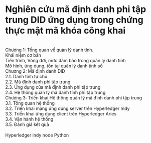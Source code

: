 # Nghiên cứu mã định danh phi tập trung DID ứng dụng trong chứng thực mật mã khóa công khai
<br>
Chương 1: Tổng quan về quản lý danh tính. <br>
Khái niệm cơ bản <br>
Tiến trình, Vòng đời, mức đảm bảo trong quản lý danh tính <br>
Mô hình, ứng dụng, tồn tại quản lý danh tính số  <br>
Chương 2: Mã định danh DID <br>
2.1. Danh tính tự chủ <br>
2.2. Mã định danh phi tập trung <br>
2.3. Ứng dụng của mã định danh phi tập trung <br> 
2.4. Hệ thống quản lý mã danh tính phi tập trung <br>
Chương 3: Triển khai Hệ thông quản lý mã định danh phi tập trung <br>
3.1. Tổng quan hệ thống <br>
3.2. Triển khai mạng ứng dụng server trên Hyperledger Indy <br>
3.3. Triển khai ứng dụng client trên Hyperledger Aries <br>
3.4. Vận hành hệ thống <br>
3.5. Đánh giá kết quả <br>
<br>
Hyperledger indy node Python <br>
<br>
